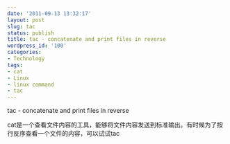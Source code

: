 ```yaml
---
date: '2011-09-13 13:32:17'
layout: post
slug: tac
status: publish
title: tac - concatenate and print files in reverse
wordpress_id: '100'
categories:
- Technology
tags:
- cat
- Linux
- linux command
- tac
---
```


tac - concatenate and print files in reverse

cat是一个查看文件内容的工具，能够将文件内容发送到标准输出。有时候为了按行反序查看一个文件的内容，可以试试tac


